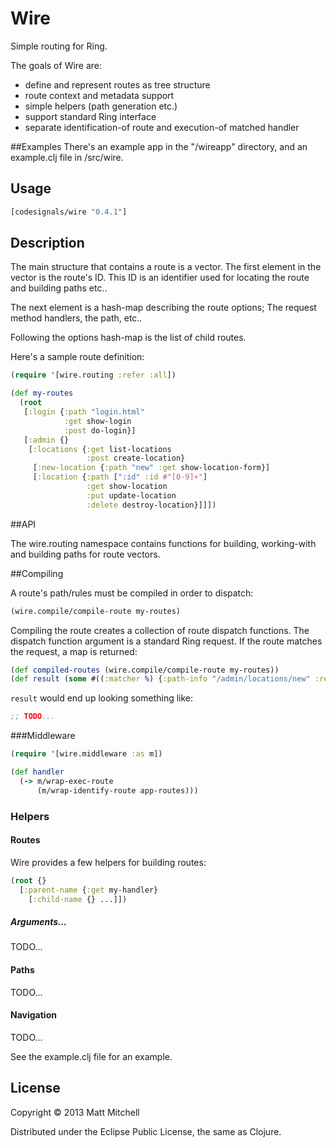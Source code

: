 # Wire

Simple routing for Ring.

The goals of Wire are:

  * define and represent routes as tree structure
  * route context and metadata support
  * simple helpers (path generation etc.)
  * support standard Ring interface
  * separate identification-of route and execution-of matched handler

##Examples
There's an example app in the "/wireapp" directory, and an example.clj file in /src/wire.

## Usage

```clojure
[codesignals/wire "0.4.1"]
```

## Description
The main structure that contains a route is a vector. The first element in the vector is the route's ID. This ID is an identifier used for locating the route and building paths etc..

The next element is a hash-map describing the route options; The request method handlers, the path, etc..

Following the options hash-map is the list of child routes.

Here's a sample route definition:

```clojure
(require '[wire.routing :refer :all])

(def my-routes
  (root
   [:login {:path "login.html"
            :get show-login
            :post do-login}]
   [:admin {}
    [:locations {:get list-locations
                 :post create-location}
     [:new-location {:path "new" :get show-location-form}]
     [:location {:path [":id" :id #"[0-9]+"]
                 :get show-location
                 :put update-location
                 :delete destroy-location}]]])
```

##API

The wire.routing namespace contains functions for building, working-with and building paths for route vectors.

##Compiling

A route's path/rules must be compiled in order to dispatch:

```clojure
(wire.compile/compile-route my-routes)
```

Compiling the route creates a collection of route dispatch functions. The dispatch function argument is a standard Ring request.
If the route matches the request, a map is returned:

```clojure
(def compiled-routes (wire.compile/compile-route my-routes))
(def result (some #((:matcher %) {:path-info "/admin/locations/new" :request-method :get}) compiled-routes))
```

`result` would end up looking something like:

```clojure
;; TODO...
```

###Middleware

```clojure
(require '[wire.middleware :as m])

(def handler
  (-> m/wrap-exec-route
      (m/wrap-identify-route app-routes)))
```

### Helpers

#### Routes
Wire provides a few helpers for building routes:

```clojure
(root {}
  [:parent-name {:get my-handler}
    [:child-name {} ...]])
```

##### Arguments...
TODO...

#### Paths
TODO...

#### Navigation
TODO...

See the example.clj file for an example.

## License

Copyright © 2013 Matt Mitchell

Distributed under the Eclipse Public License, the same as Clojure.
